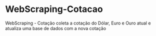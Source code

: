 # WebScraping-Cotacao
 WebScraping - Cotação coleta a cotação do Dólar, Euro e Ouro atual e atualiza uma base de dados com a nova cotação
